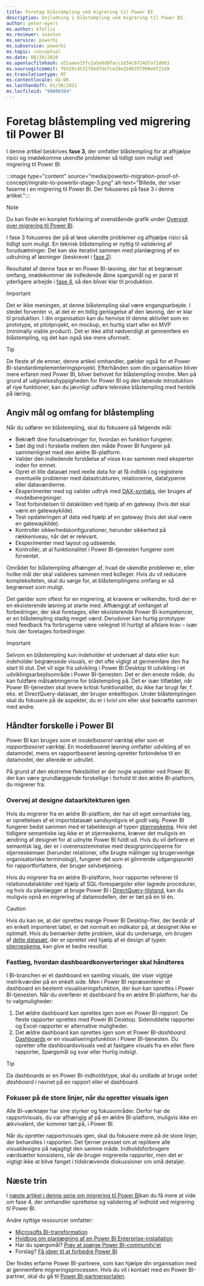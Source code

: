 ```yaml
---
title: Foretag blåstempling ved migrering til Power BI
description: Vejledning i blåstempling ved migrering til Power BI.
author: peter-myers
ms.author: kfollis
ms.reviewer: asaxton
ms.service: powerbi
ms.subservice: powerbi
ms.topic: conceptual
ms.date: 08/20/2020
ms.openlocfilehash: a51aaee15fc2a5e8d8facc1d34c0724dfa71d663
ms.sourcegitcommit: fb529c4532fbbdfde7ce28e2b4b35f990e8f21d9
ms.translationtype: MT
ms.contentlocale: da-DK
ms.lasthandoff: 01/30/2021
ms.locfileid: "99086504"
---
```

# <a name="conduct-proof-of-concept-to-migrate-to-power-bi"></a>Foretag blåstempling ved migrering til Power BI

I denne artikel beskrives **fase 3**, der omfatter blåstempling for at afhjælpe risici og imødekomme ukendte problemer så tidligt som muligt ved migrering til Power BI.

:::image type="content" source="media/powerbi-migration-proof-of-concept/migrate-to-powerbi-stage-3.png" alt-text="Billede, der viser faserne i en migrering til Power BI. Der fokuseres på fase 3 i denne artikel.":::

> [!NOTE]
> Du kan finde en komplet forklaring af ovenstående grafik under [Oversigt over migrering til Power BI](powerbi-migration-overview.md).

I fase 3 fokuseres der på at løse ukendte problemer og afhjælpe risici så tidligt som muligt. En teknisk blåstempling er nyttig til validering af forudsætninger. Det kan ske iterativt sammen med planlægning af en udrulning af løsninger (beskrevet i [fase 2](powerbi-migration-planning.md)).

Resultatet af denne fase er en Power BI-løsning, der har et begrænset omfang, imødekommer de indledende åbne spørgsmål og er parat til yderligere arbejde i [fase 4](powerbi-migration-create-validate-content.md), så den bliver klar til produktion.

> [!IMPORTANT]
> Det er ikke meningen, at denne blåstempling skal være engangsarbejde. I stedet forventer vi, at det er en tidlig gentagelse af den løsning, der er klar til produktion. I din organisation kan du henvise til denne aktivitet som en prototype, et pilotprojekt, en mockup, en hurtig start eller en MVP (minimally viable product). Det er ikke altid nødvendigt at gennemføre en blåstempling, og det kan også ske mere uformelt.

> [!TIP]
> De fleste af de emner, denne artikel omhandler, gælder også for et Power BI-standardimplementeringsprojekt. Efterhånden som din organisation bliver mere erfaren med Power BI, bliver behovet for blåstempling mindre. Men på grund af udgivelseshyppigheden for Power BI og den løbende introduktion af nye funktioner, kan du jævnligt udføre tekniske blåstempling med henblik på læring.

## <a name="set-poc-goals-and-scope"></a>Angiv mål og omfang for blåstempling

Når du udfører en blåstempling, skal du fokusere på følgende mål:

- Bekræft dine forudsætninger for, hvordan en funktion fungerer.
- Sæt dig ind i forskelle mellem den måde Power BI fungerer på sammenlignet med den ældre BI-platform.
- Valider den indledende forståelse af visse krav sammen med eksperter inden for emnet.
- Opret et lille datasæt med reelle data for at få indblik i og registrere eventuelle problemer med datastrukturen, relationerne, datatyperne eller dataværdierne.
- Eksperimenter med og valider udtryk med [DAX-syntaks](/dax/), der bruges af modelberegninger.
- Test forbindelsen til datakilden ved hjælp af en gateway (hvis det skal være en gatewaykilde).
- Test opdateringen af data ved hjælp af en gateway (hvis det skal være en gatewaykilde).
- Kontrollér sikkerhedskonfigurationer, herunder sikkerhed på rækkeniveau, når det er relevant.
- Eksperimenter med layout og udseende.
- Kontrollér, at al funktionalitet i Power BI-tjenesten fungerer som forventet.

Området for blåstempling afhænger af, hvad de ukendte problemer er, eller hvilke mål der skal valideres sammen med kolleger. Hvis du vil reducere kompleksiteten, skal du sørge for, at blåstemplingens omfang er så begrænset som muligt.

Det gælder som oftest for en migrering, at kravene er velkendte, fordi der er en eksisterende løsning at starte med. Afhængigt af omfanget af forbedringer, der skal foretages, eller eksisterende Power BI-kompetencer, er en blåstempling stadig meget værd. Derudover kan hurtig prototyper med feedback fra forbrugerne være velegnet til hurtigt at afklare krav – især hvis der foretages forbedringer.

> [!IMPORTANT]
> Selvom en blåstempling kun indeholder et undersæt af data eller kun indeholder begrænsede visuals, er det ofte vigtigt at gennemføre den fra start til slut. Det vil sige fra udvikling i Power BI Desktop til udvikling i et udviklingsarbejdsområde i Power BI-tjenesten. Det er den eneste måde, du kan fuldføre målsætningerne for blåstempling på. Det er især tilfældet, når Power BI-tjenesten skal levere kritisk funktionalitet, du ikke har brugt før, f. eks. et DirectQuery-datasæt, der bruger enkeltlogon. Under blåstemplingen skal du fokusere på de aspekter, du er i tvivl om eller skal bekræfte sammen med andre.

## <a name="handle-differences-in-power-bi"></a>Håndter forskelle i Power BI

Power BI kan bruges som et _modelbaseret værktøj_ eller som et _rapportbaseret værktøj_. En modelbaseret løsning omfatter udvikling af en datamodel, mens en rapportbaseret løsning opretter forbindelse til en datamodel, der allerede er udrullet.

På grund af den ekstreme fleksibilitet er der nogle aspekter ved Power BI, der kan være grundlæggende forskellige i forhold til den ældre BI-platform, du migrerer fra.

### <a name="consider-redesigning-the-data-architecture"></a>Overvej at designe dataarkitekturen igen

Hvis du migrerer fra en ældre BI-platform, der har sit eget semantiske lag, er oprettelsen af et importdatasæt sandsynligvis et godt valg. Power BI fungerer bedst sammen med et tabeldesign af typen [stjerneskema](star-schema.md). Hvis det tidligere semantiske lag ikke er et stjerneskema, kræver det muligvis en ændring af designet for at udnytte Power BI fuldt ud. Hvis du vil definere et semantisk lag, der er i overensstemmelse med designprincipperne for stjerneskemaer (herunder relationer, ofte brugte målinger og brugervenlige organisatoriske terminologi), fungerer det som et glimrende udgangspunkt for rapportforfattere, der bruger selvbetjening.

Hvis du migrerer fra en ældre BI-platform, hvor rapporter refererer til relationsdatakilder ved hjælp af SQL-forespørgsler eller lagrede procedurer, og hvis du planlægger at bruge Power BI i [DirectQuery-tilstand](../connect-data/desktop-use-directquery.md), kan du muligvis opnå en migrering af datamodellen, der er tæt på én til én.

> [!CAUTION]
> Hvis du kan se, at der oprettes mange Power BI Desktop-filer, der består af en enkelt importeret tabel, er det normalt en indikator på, at designet ikke er optimalt. Hvis du bemærker dette problem, skal du undersøge, om brugen af [delte datasæt](../connect-data/service-datasets-across-workspaces.md), der er oprettet ved hjælp af et design af typen [stjerneskema](star-schema.md), kan give et bedre resultat.

### <a name="decide-how-to-handle-dashboard-conversions"></a>Fastlæg, hvordan dashboardkonverteringer skal håndteres

I BI-branchen er et dashboard en samling visuals, der viser vigtige metrikværdier på en enkelt side. Men i Power BI repræsenterer et dashboard en bestemt visualiseringsfunktion, der kun kan oprettes i Power BI-tjenesten. Når du overfører et dashboard fra en ældre BI-platform, har du to valgmuligheder:

1. Det ældre dashboard kan oprettes igen som en Power BI-_rapport_. De fleste rapporter oprettes med Power BI Desktop. Sideinddelte rapporter og Excel-rapporter er alternative muligheder.
2. Det ældre dashboard kan oprettes igen som et Power BI-_dashboard_. [Dashboards](../fundamentals/service-basic-concepts.md#dashboards) er en visualiseringsfunktion i Power BI-tjenesten. Du opretter ofte dashboardsvisuals ved at fastgøre visuals fra en eller flere rapporter, Spørgsmål og svar eller Hurtig indsigt.

> [!TIP]
> Da dashboards er en Power BI-indholdstype, skal du undlade at bruge ordet _dashboard_ i navnet på en rapport eller et dashboard.

### <a name="focus-on-the-big-picture-when-recreating-visuals"></a>Fokuser på de store linjer, når du opretter visuals igen

Alle BI-værktøjer har sine styrker og fokusområder. Derfor har de rapportvisuals, du var afhængig af på en ældre BI-platform, muligvis ikke en ækvivalent, der kommer tæt på, i Power BI.

Når du opretter rapportvisuals igen, skal du fokusere mere på de store linjer, der behandles i rapporten. Det fjerner presset om at replikere alle visualdesigns på nøjagtigt den samme måde. Indholdsforbrugere værdsætter konsistens, når de bruger migrerede rapporter, men det er vigtigt ikke at blive fanget i tidskrævende diskussioner om små detaljer.

## <a name="next-steps"></a>Næste trin

I [næste artikel i denne serie om migrering til Power BI](powerbi-migration-create-validate-content.md)kan du få mere at vide om fase 4, der omhandler oprettelse og validering af indhold ved migrering til Power BI.

Andre nyttige ressourcer omfatter:

- [Microsofts BI-transformation](center-of-excellence-microsoft-business-intelligence-transformation.md)
- [Hvidbog om planlægning af en Power BI Enterprise-installation](https://aka.ms/PBIEnterpriseDeploymentWP)
- Har du spørgsmål? [Prøv at spørge Power BI-community'et](https://community.powerbi.com/)
- Forslag? [Få ideer til at forbedre Power BI](https://ideas.powerbi.com/)

Der findes erfarne Power BI-partnere, som kan hjælpe din organisation med at gennemføre migreringsprocessen. Hvis du vil i kontakt med en Power BI-partner, skal du gå til [Power BI-partnerportalen](https://powerbi.microsoft.com/partners/).
